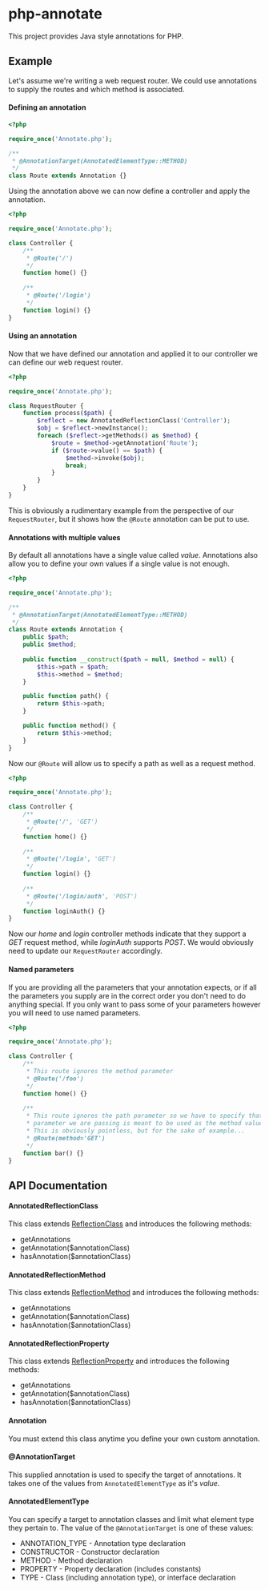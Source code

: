 php-annotate
============

This project provides Java style annotations for PHP.

## Example

Let's assume we're writing a web request router. We could use annotations to supply the routes and which method is associated.

#### Defining an annotation

```php
<?php

require_once('Annotate.php');

/**
 * @AnnotationTarget(AnnotatedElementType::METHOD)
 */
class Route extends Annotation {}
```

Using the annotation above we can now define a controller and apply the annotation.

```php
<?php

require_once('Annotate.php');

class Controller {
	/**
	 * @Route('/')
	 */
	function home() {}
	
	/**
	 * @Route('/login')
	 */
	function login() {}
}
```

#### Using an annotation

Now that we have defined our annotation and applied it to our controller we can define our web request router.

```php
<?php

require_once('Annotate.php');

class RequestRouter {
	function process($path) {
		$reflect = new AnnotatedReflectionClass('Controller');
        $obj = $reflect->newInstance();
        foreach ($reflect->getMethods() as $method) {
            $route = $method->getAnnotation('Route');
            if ($route->value() == $path) {
                $method->invoke($obj);
                break;
            }
        }
	}
}
```

This is obviously a rudimentary example from the perspective of our <code>RequestRouter</code>, but it shows how the <code>@Route</code> annotation can be put to use.

#### Annotations with multiple values

By default all annotations have a single value called <em>value</em>. Annotations also allow you to define your own values if a single value is not enough.

```php
<?php

require_once('Annotate.php');

/**
 * @AnnotationTarget(AnnotatedElementType::METHOD)
 */
class Route extends Annotation {
	public $path;
	public $method;
	
	public function __construct($path = null, $method = null) {
        $this->path = $path;
        $this->method = $method;
    }

    public function path() {
        return $this->path;
    }

    public function method() {
        return $this->method;
    }
}
```
Now our <code>@Route</code> will allow us to specify a path as well as a request method.

```php
<?php

require_once('Annotate.php');

class Controller {
	/**
	 * @Route('/', 'GET')
	 */
	function home() {}
	
	/**
	 * @Route('/login', 'GET')
	 */
	function login() {}
	
	/**
	 * @Route('/login/auth', 'POST')
	 */
	function loginAuth() {}
}
```
Now our <em>home</em> and <em>login</em> controller methods indicate that they support a <em>GET</em> request method, while <em>loginAuth</em> supports <em>POST</em>. We would obviously need to update our <code>RequestRouter</code> accordingly.

#### Named parameters

If you are providing all the parameters that your annotation expects, or if all the parameters you supply are in the correct order you don't need to do anything special. If you only want to pass some of your parameters however you will need to use named parameters.

```php
<?php

require_once('Annotate.php');

class Controller {
	/**
	 * This route ignores the method parameter
	 * @Route('/foo')
	 */
	function home() {}
	
	/**
	 * This route ignores the path parameter so we have to specify that the
	 * parameter we are passing is meant to be used as the method value.
	 * This is obviously pointless, but for the sake of example...
	 * @Route(method='GET')
	 */
	function bar() {}
}
```
## API Documentation

#### AnnotatedReflectionClass

This class extends [ReflectionClass](http://php.net/manual/en/class.reflectionclass.php) and introduces the following methods:

- getAnnotations
- getAnnotation($annotationClass)
- hasAnnotation($annotationClass)

#### AnnotatedReflectionMethod

This class extends [ReflectionMethod](http://www.php.net/manual/en/class.reflectionmethod.php) and introduces the following methods:

- getAnnotations
- getAnnotation($annotationClass)
- hasAnnotation($annotationClass)

#### AnnotatedReflectionProperty

This class extends [ReflectionProperty](http://www.php.net/manual/en/class.reflectionproperty.php) and introduces the following methods:

- getAnnotations
- getAnnotation($annotationClass)
- hasAnnotation($annotationClass)

#### Annotation

You must extend this class anytime you define your own custom annotation.

#### @AnnotationTarget

This supplied annotation is used to specify the target of annotations. It takes one of the values from <code>AnnotatedElementType</code> as it's <em>value</em>.

#### AnnotatedElementType

You can specify a target to annotation classes and limit what element type they pertain to. The value of the <code>@AnnotationTarget</code> is one of these values:

- ANNOTATION_TYPE - Annotation type declaration
- CONSTRUCTOR - Constructor declaration
- METHOD - Method declaration
- PROPERTY - Property declaration (includes constants)
- TYPE - Class (including annotation type), or interface declaration